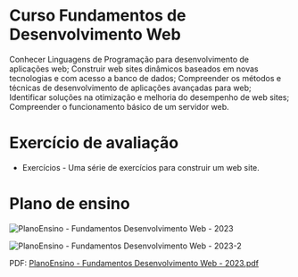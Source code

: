 # Curso Fundamentos de Desenvolvimento Web

Conhecer Linguagens de Programação para desenvolvimento de aplicações web; Construir web sites
dinâmicos baseados em novas tecnologias e com acesso a banco de dados; Compreender os métodos
e técnicas de desenvolvimento de aplicações avançadas para web; Identificar soluções na otimização e
melhoria do desempenho de web sites; Compreender o funcionamento básico de um servidor web.

# Exercício de avaliação

* Exercícios - Uma série de exercícios para construir um web site.

# Plano de ensino

![PlanoEnsino - Fundamentos Desenvolvimento Web - 2023](https://user-images.githubusercontent.com/123272343/230559757-f99baf0d-3524-4a9a-a968-0d79cbef98bc.png)

![PlanoEnsino - Fundamentos Desenvolvimento Web - 2023-2](https://user-images.githubusercontent.com/123272343/230559768-020f5413-ae06-478b-bf2e-e00b6d44bba8.png)

PDF: [PlanoEnsino - Fundamentos Desenvolvimento Web - 2023.pdf](https://github.com/DayanFA/Nucleo-Avancado-de-Empreendedorismo-e-Tecnologia-do-Acre/files/11176798/PlanoEnsino.-.Fundamentos.Desenvolvimento.Web.-.2023.pdf)
